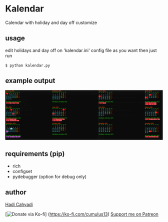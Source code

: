 # Kalendar
Calendar with holiday and day off customize
    
## usage
edit holidays and day off on 'kalendar.ini' config file as you want then just run
```bash:
$ python kalendar.py
```

## example output
![example](./screenshot.png)

## requirements (pip)
- rich
- configset
- pydebugger (option for debug only)
    
## author
[Hadi Cahyadi](mailto:cumulus13@gmail.com)
    

[![Donate via Ko-fi](https://ko-fi.com/img/githubbutton_sm.svg)]
(https://ko-fi.com/cumulus13) [Support me on Patreon](https://www.patreon.com/cumulus13)
